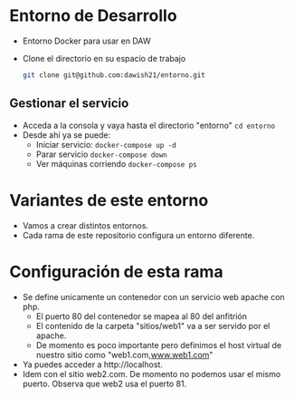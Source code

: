 # Entorno de Desarrollo 
- Entorno Docker para usar en DAW
- Clone el directorio en su espacio de trabajo

    ```bash
    git clone git@github.com:dawish21/entorno.git
    ```

## Gestionar el servicio
-  Acceda a la consola y vaya hasta el directorio "entorno"
    `cd entorno`
- Desde ahí ya se puede:
    - Iniciar servicio:
        `docker-compose up -d`
    - Parar servicio
        `docker-compose down`
    - Ver máquinas corriendo
        `docker-compose ps`

# Variantes de este entorno

- Vamos a crear distintos entornos.
- Cada rama de este repositorio configura un entorno diferente.

# Configuración de esta rama

- Se define unicamente un contenedor con un servicio web apache con php.
  - El puerto 80 del contenedor se mapea al 80 del anfitrión
  - El contenido de la carpeta "sitios/web1" va a ser servido por el apache.
  - De momento es poco importante pero definimos el host virtual de nuestro sitio como "web1.com,www.web1.com"
- Ya puedes acceder a http://localhost.
- Idem con el sitio web2.com. De momento no podemos usar el mismo puerto. Observa que web2 usa el puerto 81.